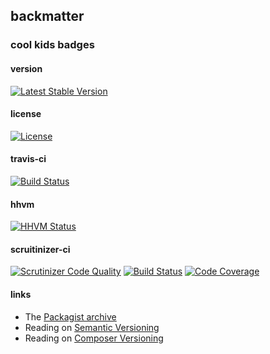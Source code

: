 
## backmatter

### cool kids badges

#### version

[![Latest Stable Version](https://poser.pugx.org/henderjon/weights_and_measures/v/stable.svg)](https://packagist.org/packages/henderjon/weights_and_measures)

#### license

[![License](https://poser.pugx.org/henderjon/weights_and_measures/license.svg)](https://packagist.org/packages/henderjon/weights_and_measures)

#### travis-ci

[![Build Status](https://travis-ci.org/henderjon/weights_and_measures.svg?branch=master)](https://travis-ci.org/henderjon/weights_and_measures)

#### hhvm

[![HHVM Status](http://hhvm.h4cc.de/badge/henderjon/weights_and_measures.png)](http://hhvm.h4cc.de/package/henderjon/weights_and_measures)

#### scruitinizer-ci

[![Scrutinizer Code Quality](https://scrutinizer-ci.com/g/henderjon/weights_and_measures/badges/quality-score.png?b=master)](https://scrutinizer-ci.com/g/henderjon/weights_and_measures/?branch=master)
[![Build Status](https://scrutinizer-ci.com/g/henderjon/weights_and_measures/badges/build.png?b=master)](https://scrutinizer-ci.com/g/henderjon/weights_and_measures/build-status/master)
[![Code Coverage](https://scrutinizer-ci.com/g/henderjon/weights_and_measures/badges/coverage.png?b=master)](https://scrutinizer-ci.com/g/henderjon/weights_and_measures/?branch=master)

#### links

  - The [Packagist archive](https://packagist.org/packages/henderjon/weights_and_measures)
  - Reading on [Semantic Versioning](http://semver.org/)
  - Reading on [Composer Versioning](https://getcomposer.org/doc/01-basic-usage.md#package-versions)
